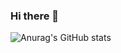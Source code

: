 ### Hi there 👋
![Anurag's GitHub stats](https://github-readme-stats.vercel.app/api?Passionhruit=anuraghazra&show_icons=true&theme=radical)
